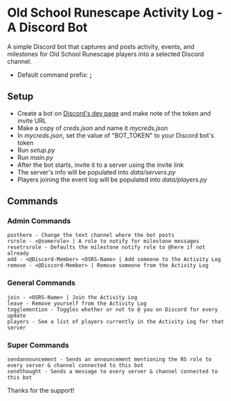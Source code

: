 # Old School Runescape Activity Log - A Discord Bot

A simple Discord bot that captures and posts activity, events, and milestones for Old School Runescape players into a selected Discord channel.
- Default command prefix: **;**

## Setup
- Create a bot on [Discord's dev page](https://discord.com/developers/applications) and make note of the token and invite URL
- Make a copy of *creds&#46;json* and name it *mycreds&#46;json*
- In *mycreds&#46;json*, set the value of "BOT_TOKEN" to your Discord bot's token
- Run *setup&#46;py*
- Run *main&#46;py*
- After the bot starts, invite it to a server using the invite link
- The server's info will be populated into *data/servers&#46;py*
- Players joining the event log will be populated into *data/players&#46;py*

## Commands
### **A**dmin Commands
```
posthere - Change the text channel where the bot posts
rsrole - <@somerole> | A role to notify for milestone messages
resetrsrole - Defaults the milestone notify role to @here if not already
add - <@Discord-Member> <OSRS-Name> | Add someone to the Activity Log
remove - <@Discord-Member> | Remove someone from the Activity Log
```
### **G**eneral Commands
```
join - <OSRS-Name> | Join the Activity Log
leave - Remove yourself from the Activity Log
togglemention - Toggles whether or not to @ you on Discord for every update
players - See a list of players currently in the Activity Log for that server
```
### **S**uper Commands
```
sendannouncement - Sends an announcement mentioning the RS role to every server & channel connected to this bot
sendthought - Sends a message to every server & channel connected to this bot
```

Thanks for the support!
